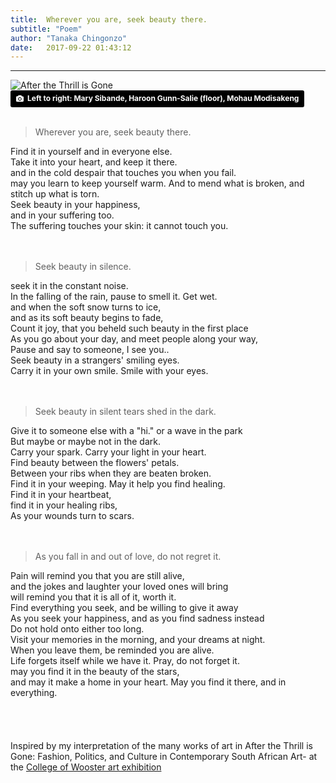```yaml
---
title:  Wherever you are, seek beauty there.
subtitle: "Poem"
author: "Tanaka Chingonzo"
date:   2017-09-22 01:43:12
---
```

---

![After the Thrill is Gone](http://tanaka.co.zw/images/Afterthepainisgone.jpeg)
<meta property="og:image" content="http://tanaka.co.zw/images/Afterthepainisgone.jpeg">
<a style="background-color:black;color:white;text-decoration:none;padding:4px 6px;font-family:-apple-system, BlinkMacSystemFont, &quot;San Francisco&quot;, &quot;Helvetica Neue&quot;, Helvetica, Ubuntu, Roboto, Noto, &quot;Segoe UI&quot;, Arial, sans-serif;font-size:12px;font-weight:bold;line-height:1.2;display:inline-block;border-radius:3px;" href="https://photos.google.com/share/AF1QipM7U6wOZuVhcBsGXj7j7v7LK3wlgOUQogrVpRjsZqeqM9-JWFT2a90UQaioa5uvcA/photo/AF1QipMq4Aaa9A-qyrnVOzyaN4t0UKy2lq6-OnppveVY?key=Z016cVd5bmoxX1NKTHRoVEJLVGcwc3hLMWhkbVBn" target="_blank" rel="noopener noreferrer" title="Download free do whatever you want high-resolution photos from James Hammond"><span style="display:inline-block;padding:2px 3px;"><svg xmlns="http://www.w3.org/2000/svg" style="height:12px;width:auto;position:relative;vertical-align:middle;top:-1px;fill:white;" viewBox="0 0 32 32"><title></title><path d="M20.8 18.1c0 2.7-2.2 4.8-4.8 4.8s-4.8-2.1-4.8-4.8c0-2.7 2.2-4.8 4.8-4.8 2.7.1 4.8 2.2 4.8 4.8zm11.2-7.4v14.9c0 2.3-1.9 4.3-4.3 4.3h-23.4c-2.4 0-4.3-1.9-4.3-4.3v-15c0-2.3 1.9-4.3 4.3-4.3h3.7l.8-2.3c.4-1.1 1.7-2 2.9-2h8.6c1.2 0 2.5.9 2.9 2l.8 2.4h3.7c2.4 0 4.3 1.9 4.3 4.3zm-8.6 7.5c0-4.1-3.3-7.5-7.5-7.5-4.1 0-7.5 3.4-7.5 7.5s3.3 7.5 7.5 7.5c4.2-.1 7.5-3.4 7.5-7.5z"></path></svg></span><span style="display:inline-block;padding:2px 3px;">Left to right: Mary Sibande, Haroon Gunn-Salie (floor), Mohau Modisakeng</span></a>
<br>
<br>

>Wherever you are, seek beauty there.<br>

Find it in yourself and in everyone else.<br>
Take it into your heart, and keep it there.<br>
and in the cold despair that touches you when you fail.<br>
may you learn to keep yourself warm.
And to mend what is broken, and stitch up what is torn.<br>
Seek beauty in your happiness,<br>
and in your suffering too.<br>
The suffering touches your skin: it cannot touch you.<br>
<br>
<br>

>Seek beauty in silence.<br>

seek it in the constant noise.<br>
In the falling of the rain, pause to smell it. Get wet.<br>
and when the soft snow turns to ice,<br>
and as its soft beauty begins to fade,<br>
Count it joy, that you beheld such beauty in the first place<br>
As you go about your day, and meet people along your way,<br>
Pause and say to someone, I see you..<br>
Seek beauty in a strangers' smiling eyes.<br>
Carry it in your own smile. Smile with your eyes.<br>
<br>
<br>
>Seek beauty in silent tears shed in the dark.<br>

Give it to someone else with a "hi." or a wave in the park<br>
But maybe or maybe not in the dark.<br>
Carry your spark. Carry your light in your heart.<br>
Find beauty between the flowers' petals.<br>
Between your ribs when they are beaten broken.<br>
Find it in your weeping. May it help you find healing.<br>
Find it in your heartbeat,<br>
find it in your healing ribs,<br>
As your wounds turn to scars.<br>
<br>
<br>
>As you fall in and out of love, do not regret it.<br>

Pain will remind you that you are still alive,<br>
and the jokes and laughter your loved ones will bring<br>
 will remind you that it is all of it, worth it.<br>
Find everything you seek, and be willing to give it away<br>
As you seek your happiness, and as you find sadness instead<br>
Do not hold onto either too long.<br>
Visit your memories in the morning, and your dreams at night.<br>
When you leave them, be reminded you are alive.<br>
Life forgets itself while we have it. Pray, do not forget it.<br>
may you find it in the beauty of the stars,<br>
and may it make a home in your heart.
May you find it there, and in everything.<br>
<br>
<br>
<br>
<br>
Inspired by my interpretation of the many works of art in After the Thrill is Gone: Fashion, Politics, and Culture in Contemporary South African Art- at the [College of Wooster art exhibition](https://www.wooster.edu/arts/museum/exhibit/current/)
